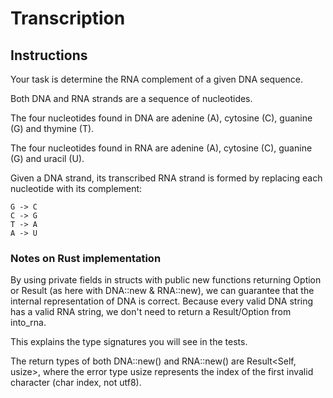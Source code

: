 # Transcription

## Instructions

Your task is determine the RNA complement of a given DNA sequence.

Both DNA and RNA strands are a sequence of nucleotides.

The four nucleotides found in DNA are adenine (A), cytosine (C), guanine (G) and thymine (T).

The four nucleotides found in RNA are adenine (A), cytosine (C), guanine (G) and uracil (U).

Given a DNA strand, its transcribed RNA strand is formed by replacing each nucleotide with its complement:

    G -> C
    C -> G
    T -> A
    A -> U
    

### Notes on Rust implementation

By using private fields in structs with public new functions returning Option or Result (as here with DNA::new & RNA::new), we can guarantee that the internal representation of DNA is correct. Because every valid DNA string has a valid RNA string, we don't need to return a Result/Option from into_rna.

This explains the type signatures you will see in the tests.

The return types of both DNA::new() and RNA::new() are Result<Self, usize>, where the error type usize represents the index of the first invalid character (char index, not utf8).

